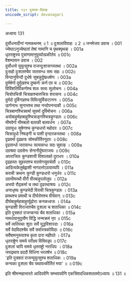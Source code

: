 ```yaml
---
title: १३१ दुःशला-विवाहः
unicode_script: devanagari

---
```



अध्यायः 131

दुर्योधनादीनां नामकथनम् ॥ 1 ॥ दुःशलाविवाहः ॥ 2 ॥
जनमेजय उवाच ।	001  
ज्येष्ठाऽनुज्येष्ठतां तेषां नामानि च पृथक्पृथक् ।	001a  
धृतराष्ट्रस्य पुत्राणामानुपूर्व्यात्प्रकीर्तय ॥	001c  
वैशम्पायन उवाच ।	002  
दुर्योधनो युयुत्सुश्च राजन्दुःशासनस्तथा ।	002a  
दुःसहो दुःशलश्चैव जलसन्धः समः सहः ॥	002c  
विन्दानुविन्दौ दुर्धर्षः सुबाहुर्दुष्प्रधर्षणः ।	003a  
दुर्मर्षणो दुर्मुखश्च दुष्कर्णः कर्ण एव च ॥	003c  
विविंशतिर्विकर्णश्च शलः सत्वः सुलोचनः ।	004a  
चित्रोपचित्रौ चित्राक्षश्चारुचित्रः शरासनः ॥	004c  
दुर्मदो दुर्विगाहश्च विवित्सुर्विकटाननः ।	005a  
ऊर्णनाभः सुनाभश्च तथा नन्दोपनन्दकौ ॥	005c  
चित्रबाणश्चित्रवर्मा सुवर्मा दुर्विमोचनः ।	006a  
अयोबाहुर्महाबाहुश्चित्राङ्गश्चित्रकुण्डलः ॥	006c  
भीमवेगो भीमबलो बलाकी बलवर्धनः ।	007a  
उग्रायुधः सुषेणश्च कुण्डधारो महोदरः ॥	007c  
चित्रायुधो निषङ्गी च पाशी वृन्दारकस्तथा ।	008a  
दृढवर्मा दृढक्षत्रः सोमकीर्तिरनूदरः ॥	008c  
दृढसन्धो जरासन्धः सत्यसन्धः सदः सुवाक् ।	009a  
उग्रश्रवा उग्रसेनः सेनानीर्दुष्पराजयः ॥	009c  
अपराजितः कुण्डशायी विशालाक्षो दुराधरः ।	010a  
दृढहस्तः सुहस्तश्च वातवेगसुवर्चसौ ॥	010c  
आदित्यकेतुर्बह्वाशी नागदत्तोऽग्रयाय्यपि ।	011a  
कवची क्रथनः कुण्डी कुण्डधारो धनुर्धरः ॥	011c  
उग्रभीमरथौ वीरौ वीरबाहुरलोलुपः ।	012a  
अभयो रौद्रकर्मा च तथा दृढरथाश्रयः ॥	012c  
अनाधृष्यः कुण्डभेदी विरावी चित्रकुण्डलः ।	013a  
प्रमथश्च प्रमाथी च दीर्घरोमश्च वीर्यवान् ॥	013c  
दीर्घबाहुर्महाबाहुर्व्यूढोराः कनकध्वजः ।	014a  
कुण्डाशी विराजाश्चैव दुःशला च शताधिका ॥	014c  
इति पुत्रशतं राजन्कन्या चैव शताधिका ।	015a  
नामधेयानुपूर्व्येण विद्धि जन्मक्रमं नृप ॥	015c  
सर्वे त्वतिरथाः शूराः सर्वे युद्धविशारदाः ।	016a  
सर्वे वेदविदश्चैव सर्वे सर्वास्त्रकोविदाः ॥	016c  
सर्वेषामनुरूपाश्च कृता दारा महीपते ।	017a  
धृतराष्ट्रेण समये परीक्ष्य विविवन्नृप ॥	017c  
दुःशलां चापि समये धृतराष्ट्रो नराधिपः ।	018a  
जयद्रथाय प्रददौ विधिना भरतर्षभ ॥	018c  
`इति पुत्रशतं राजन्युयुत्सुश्च शताधिकः ।	019a  
कन्यका दुःशला चैव यथावत्कीर्तितं मया' ॥ ॥	019c  

इति श्रीमन्महाभारते आदिपर्वणि सम्भवपर्वणि एकत्रिंशदधिकशततमोऽध्यायः ॥ 131 ॥